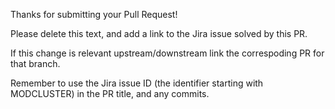 Thanks for submitting your Pull Request!

Please delete this text, and add a link to the Jira issue solved by this PR.

If this change is relevant upstream/downstream link the correspoding PR for that branch.

Remember to use the Jira issue ID (the identifier starting with MODCLUSTER) in the PR title, and any commits.

